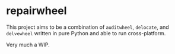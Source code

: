 # repairwheel

This project aims to be a combination of `auditwheel`, `delocate`, and `delvewheel` written in pure Python and able to run cross-platform.

Very much a WIP.
